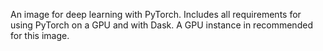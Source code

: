 An image for deep learning with PyTorch. Includes all requirements for using PyTorch on a GPU and with Dask. A GPU instance in recommended for this image.